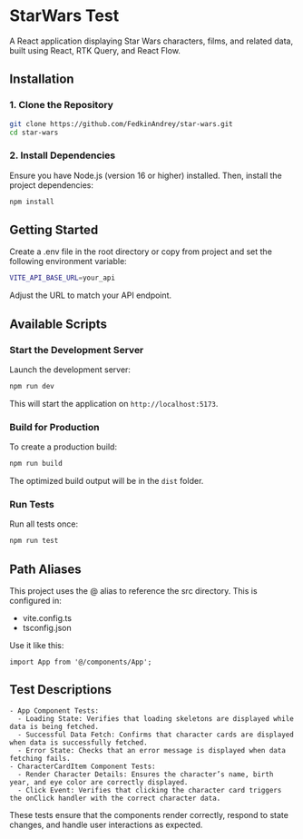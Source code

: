 # StarWars Test

A React application displaying Star Wars characters, films, and related data, built using React, RTK Query, and React Flow.

## Installation
### 1. Clone the Repository

```bash
git clone https://github.com/FedkinAndrey/star-wars.git
cd star-wars
```

### 2. Install Dependencies
Ensure you have Node.js (version 16 or higher) installed. Then, install the project dependencies:

```bash
npm install
```

## Getting Started
Create a .env file in the root directory or copy from project and set the following environment variable:

```bash
VITE_API_BASE_URL=your_api
```

Adjust the URL to match your API endpoint.

## Available Scripts
### Start the Development Server
Launch the development server:
```bash
npm run dev
```
This will start the application on `http://localhost:5173`.

### Build for Production
To create a production build:
```bash
npm run build
```
The optimized build output will be in the `dist` folder.

### Run Tests
Run all tests once:
```bash
npm run test
```

## Path Aliases
This project uses the @ alias to reference the src directory. This is configured in:

- vite.config.ts
- tsconfig.json

Use it like this:
```tsx
import App from '@/components/App';
```

## Test Descriptions

```text
- App Component Tests:
  - Loading State: Verifies that loading skeletons are displayed while data is being fetched.
  - Successful Data Fetch: Confirms that character cards are displayed when data is successfully fetched.
  - Error State: Checks that an error message is displayed when data fetching fails.
- CharacterCardItem Component Tests:
  - Render Character Details: Ensures the character’s name, birth year, and eye color are correctly displayed.
  - Click Event: Verifies that clicking the character card triggers the onClick handler with the correct character data.
```
These tests ensure that the components render correctly, respond to state changes, and handle user interactions as expected.